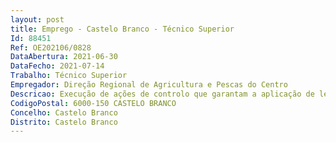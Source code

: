 ```yaml
--- 
layout: post
title: Emprego - Castelo Branco - Técnico Superior
Id: 88451
Ref: OE202106/0828
DataAbertura: 2021-06-30
DataFecho: 2021-07-14
Trabalho: Técnico Superior
Empregador: Direção Regional de Agricultura e Pescas do Centro
Descricao: Execução de ações de controlo que garantam a aplicação de legislação em matéria de géneros alimentícios, através da verificação e observância dos requisitos relevantes em todas as fases da produção, transformação e distribuição, relacionados com os Planos Oficiais de Controlo aos Géneros Alimentícios de Origem não animal (POCGANA), nomeadamente PCAI Plano de Controlo da Agroindústria, PCPP Plano de Controlo à Produção Primária, PNCC Plano Nacional de Controlo a Contaminantes, PCSA Plano de Controlo a Suplementos Alimentares, PCAE Plano de Controlo de Alimentação Especial, PCMOC Plano de Controlo a Materiais e Objetos em Contacto, PCOGM Plano de Ação para a deteção da presença de OGM's, PIGA Plano de Inspeção a Géneros Alimentícios.
CodigoPostal: 6000-150 CASTELO BRANCO
Concelho: Castelo Branco
Distrito: Castelo Branco
--- 
```

